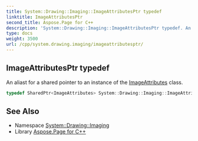 ```yaml
---
title: System::Drawing::Imaging::ImageAttributesPtr typedef
linktitle: ImageAttributesPtr
second_title: Aspose.Page for C++
description: 'System::Drawing::Imaging::ImageAttributesPtr typedef. An aliast for a shared pointer to an instance of the ImageAttributes class in C++.'
type: docs
weight: 3500
url: /cpp/system.drawing.imaging/imageattributesptr/
---
```

## ImageAttributesPtr typedef


An aliast for a shared pointer to an instance of the [ImageAttributes](../imageattributes/) class.

```cpp
typedef SharedPtr<ImageAttributes> System::Drawing::Imaging::ImageAttributesPtr
```

## See Also

* Namespace [System::Drawing::Imaging](../)
* Library [Aspose.Page for C++](../../)
